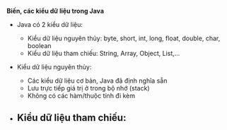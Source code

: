 **Biến, các kiểu dữ liệu trong Java**
- Java có 2 kiểu dữ liệu:
  - Kiểu dữ liệu nguyên thủy: byte, short, int, long, float, double, char, boolean
  - Kiểu dữ liệu tham chiếu: String, Array, Object, List,...

- Kiểu dữ liệu nguyên thủy:
  - Các kiểu dữ liệu cơ bản, Java đã định nghĩa sẵn
  - Lưu trực tiếp giá trị ở trong bộ nhớ (stack)
  - Không có các hàm/thuộc tính đi kèm

- Kiểu dữ liệu tham chiếu:
  - 
